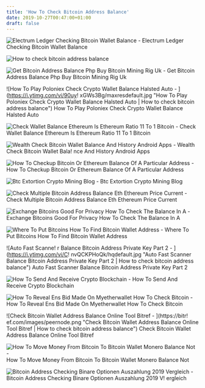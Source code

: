 ```yaml
---
title: 'How To Check Bitcoin Address Balance'
date: 2019-10-27T00:47:00+01:00
draft: false
---
```


![Electrum Ledger Checking Bitcoin Wallet Balance - ](https://user-images.githubusercontent.com/34428859/39400855-7eabc94e-4b06-11e8-9f56-177a8277022a.png "Electrum Ledger Checking Bitcoin Wallet Balance | How to check bitcoin address balance") Electrum Ledger Checking Bitcoin Wallet Balance

![How to check bitcoin address balance](https://cdn-images-1.medium.com/max/1600/0*RQRZ0bdGzWNk4Jlz. "How to check bitcoin address balance") 

![Get Bitcoin Address Balance Php Buy Bitcoin Mining Rig Uk - ](https://www.coinpursuit.com/attachments/btcer211-png.302/ "Get Bitcoin Address Balance Php Buy Bitcoin Mining Rig Uk | How to check bitcoin address balance") Get Bitcoin Address Balance Php Buy Bitcoin Mining Rig Uk

![How To Play Poloniex Check Crypto Wallet Balance Halsted Auto - ](https://i.ytimg.com/vi/90uy!   xGWs3Bg/maxresdefault.jpg "How To Play Poloniex Check Crypto Wallet Balance Halsted Auto | How to check bitcoin address balance") How To Play Poloniex Check Crypto Wallet Balance Halsted Auto

![Check Wallet Balance Ethereum Is Ethereum Ratio 11 To 1 Bitcoin - ](https://bitfalls.com/wp-content/uploads/2018/01/17-2.png "Check Wallet Balance Ethereum Is Ethereum Ratio 11 To 1 Bitcoin | How to check bitcoin address balance") Check Wallet Balance Ethereum Is Ethereum Ratio 11 To 1 Bitcoin

![Wealth Check Bitcoin Wallet Balance And History Android Apps - ](https://lh3.googleusercontent.com/pmGYiL5BYhBp0_mXjGnM6J-JEMtQnixHT4kqCvXQEbHbDtSnOMsq7TzceXpWUONX7w=h750 "Wealth Check Bitcoin Wallet Balance And History Android Apps | How to check!    bitcoin address balance") Wealth Check Bitcoin Wallet Bala! nce And History Android Apps

![How To Checkup Bitcoin Or Ethereum Balance Of A Particular Address - ](https://livebitnews.com/wp-content/uploads/2017/09/bitcoin-transactions-monitoring-check.png "How To Checkup Bitcoin Or Ethereum Balance Of A Particular Address | How to check bitcoin address balance") How To Checkup Bitcoin Or Ethereum Balance Of A Particular Address

![Btc Extortion Crypto Mining Blog - ](https://cryptomining-blog.com/wp-content/uploads/2017/02/blockchain-btc-address-check.jpg "Btc Extortion Crypto Mining Blog | How to check bitcoin address balance") Btc Extortion Crypto Mining Blog

![Check Multiple Bitcoin Address Balance Eth Ethereum Price Current - ](https://cdn-images-1.medium.com/max/2000/1*gzT9zLHvE9l4Z1dTEwh2dg.png "Check Multiple Bit!   coin Address Balance Eth Ethereum Price Current | How to check bitcoin address balance") Check Multiple Bitcoin Address Balance Eth Ethereum Price Current

![Exchange Bitcoins Good For Privacy How To Check The Balance In A - ](https://adventuresincrypto.com/wp-content/uploads/2017/11/Screen-Shot-2017-11-11-at-23.07.08-1024x706.png "Exchange Bitcoins Good For Privacy How To Check The Balance In A | How to check bitcoin address balance") Exchange Bitcoins Good For Privacy How To Check The Balance In A

![Where To Put Bitcoins How To Find Bitcoin Wallet Address - ](https://i.ytimg.com/vi/K4tB36O9-a8/maxresdefault.jpg "Where To Put Bitcoins How To Find Bitcoin Wallet Address | How to check bitcoin address balance") Where To Put Bitcoins How To Find Bitcoin Wallet Address

![Auto Fast Scanne!   r Balance Bitcoin Address Private Key Part 2 - ](https://i.ytimg.com/vi/C!   nvQCKPHoQk/hqdefault.jpg "Auto Fast Scanner Balance Bitcoin Address Private Key Part 2 | How to check bitcoin address balance") Auto Fast Scanner Balance Bitcoin Address Private Key Part 2

![How To Send And Receive Crypto Blockchain - ](https://www.blockchain.com/static/img/learning-portal/wallet-faq/checkbalance.png "How To Send And Receive Crypto Blockchain | How to check bitcoin address balance") How To Send And Receive Crypto Blockchain

![How To Reveal Ens Bid Made On Myetherwallet How To Check Bitcoin - ](https://cdn-images-1.medium.com/max/1600/1*Fg1XPDxjrLYYgAfz0LMeiQ.png "How To Reveal Ens Bid Made On Myetherwallet How To Check Bitcoin | How to check bitcoin address balance") How To Reveal Ens Bid Made On Myetherwallet How To Check Bitcoin

![Check Bitcoin Wallet Address Balance Online Tool Bitref - ](https://bitr!   ef.com/images/peernode.png "Check Bitcoin Wallet Address Balance Online Tool Bitref | How to check bitcoin address balance") Check Bitcoin Wallet Address Balance Online Tool Bitref

![How To Move Money From Bitcoin To Bitcoin Wallet Monero Balance Not - ](https://coinguides.org/wp-content/uploads/2018/11/monero-balance-locked.jpg "How To Move Money From Bitcoin To Bitcoin Wallet Monero Balance Not | How to check bitcoin address balance") How To Move Money From Bitcoin To Bitcoin Wallet Monero Balance Not

![Bitcoin Address Checking Binare Optionen Auszahlung 2019 Vergleich - ](http://starexpress.at/img/a4e95335e121ae7afc0d436d67f020b8.png "Bitcoin Address Checking Binare Optionen Auszahlung 2019 Vergleich | How to check bitcoin address !   balance") Bitcoin Address Checking Binare Optionen Auszahlung 2019 V! ergleich